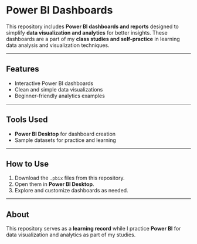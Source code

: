 
# Power BI Dashboards

This repository includes **Power BI dashboards and reports** designed to simplify **data visualization and analytics** for better insights.
These dashboards are a part of my **class studies and self-practice** in learning data analysis and visualization techniques.

---

## Features

* Interactive Power BI dashboards
* Clean and simple data visualizations
* Beginner-friendly analytics examples

---

## Tools Used

* **Power BI Desktop** for dashboard creation
* Sample datasets for practice and learning

---

## How to Use

1. Download the `.pbix` files from this repository.
2. Open them in **Power BI Desktop**.
3. Explore and customize dashboards as needed.

---

## About

This repository serves as a **learning record** while I practice **Power BI** for data visualization and analytics as part of my studies.

